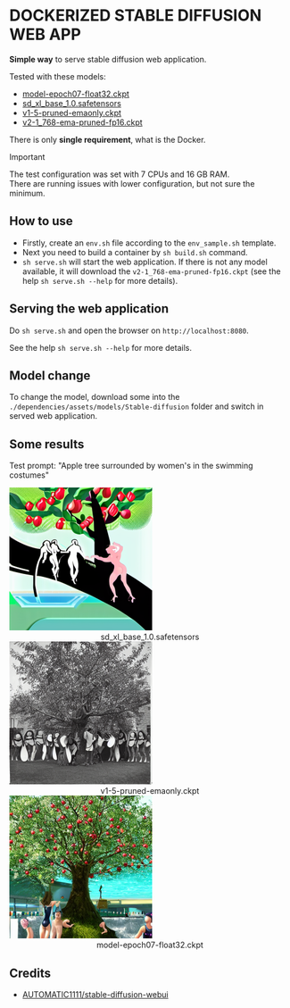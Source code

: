# DOCKERIZED STABLE DIFFUSION WEB APP

**Simple way** to serve stable diffusion web application.

Tested with these models:

- [model-epoch07-float32.ckpt](https://huggingface.co/hakurei/waifu-diffusion-v1-3)
- [sd_xl_base_1.0.safetensors](https://huggingface.co/wangqyqq/sd_xl_base_1.0_inpainting_0.1.safetensors)
- [v1-5-pruned-emaonly.ckpt](https://huggingface.co/LarryAIDraw/v1-5-pruned-emaonly)
- [v2-1_768-ema-pruned-fp16.ckpt](https://huggingface.co/stabilityai/stable-diffusion-2-1)

There is only **single requirement**, what is the Docker.

<!-- markdownlint-disable MD033 -->
> [!IMPORTANT]
> The test configuration was set with 7 CPUs and 16 GB RAM.<br >
> There are running issues with lower configuration, but not sure the minimum.
<!-- markdownlint-enable MD033 -->

## How to use

- Firstly, create an `env.sh` file according to the `env_sample.sh` template.
- Next you need to build a container by `sh build.sh` command.
- `sh serve.sh` will start the web application. If there is not any model available, it will download the `v2-1_768-ema-pruned-fp16.ckpt` (see the help `sh serve.sh --help` for more details).

## Serving the web application

Do `sh serve.sh` and open the browser on `http://localhost:8080`.

See the help `sh serve.sh --help` for more details.

## Model change

To change the model, download some into the `./dependencies/assets/models/Stable-diffusion` folder and switch in served web application.

## Some results

Test prompt: "Apple tree surrounded by women's in the swimming costumes"

<!-- markdownlint-disable MD033 -->
<div>
    <div style="display: inline">
        <img src="./generated/00000-2687079802.png?raw=true" alt="Image of the `sd_xl_base_1.0.safetensors`" width="256" />
        <div style="text-align: center;">sd_xl_base_1.0.safetensors</div>
    </div>
    <div style="display: inline">
        <img src="./generated/00000-561566944.png?raw=true" alt="Image of the `v1-5-pruned-emaonly.ckpt`" width="256" />
        <div style="text-align: center;">v1-5-pruned-emaonly.ckpt</div>
    </div>
    <div style="display: inline">
        <img src="./generated/00000-2010975715.png?raw=true" alt="Image of the `model-epoch07-float32.ckpt`" width="256" />
        <div style="text-align: center;">model-epoch07-float32.ckpt</div>
    </div>
</div>
<!-- markdownlint-enable MD033 -->

## Credits

- [AUTOMATIC1111/stable-diffusion-webui](https://github.com/AUTOMATIC1111/stable-diffusion-webui.git)
